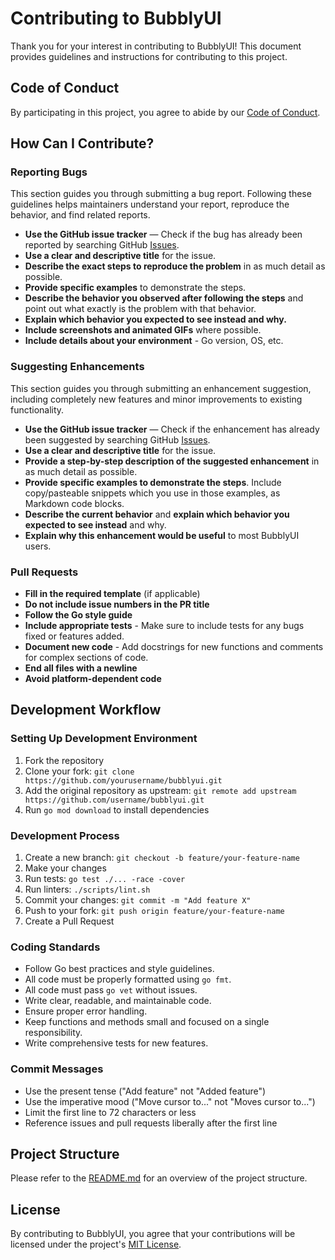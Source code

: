 # Contributing to BubblyUI

Thank you for your interest in contributing to BubblyUI! This document provides guidelines and instructions for contributing to this project.

## Code of Conduct

By participating in this project, you agree to abide by our [Code of Conduct](CODE_OF_CONDUCT.md).

## How Can I Contribute?

### Reporting Bugs

This section guides you through submitting a bug report. Following these guidelines helps maintainers understand your report, reproduce the behavior, and find related reports.

- **Use the GitHub issue tracker** — Check if the bug has already been reported by searching GitHub [Issues](https://github.com/username/bubblyui/issues).
- **Use a clear and descriptive title** for the issue.
- **Describe the exact steps to reproduce the problem** in as much detail as possible.
- **Provide specific examples** to demonstrate the steps.
- **Describe the behavior you observed after following the steps** and point out what exactly is the problem with that behavior.
- **Explain which behavior you expected to see instead and why.**
- **Include screenshots and animated GIFs** where possible.
- **Include details about your environment** - Go version, OS, etc.

### Suggesting Enhancements

This section guides you through submitting an enhancement suggestion, including completely new features and minor improvements to existing functionality.

- **Use the GitHub issue tracker** — Check if the enhancement has already been suggested by searching GitHub [Issues](https://github.com/username/bubblyui/issues).
- **Use a clear and descriptive title** for the issue.
- **Provide a step-by-step description of the suggested enhancement** in as much detail as possible.
- **Provide specific examples to demonstrate the steps**. Include copy/pasteable snippets which you use in those examples, as Markdown code blocks.
- **Describe the current behavior** and **explain which behavior you expected to see instead** and why.
- **Explain why this enhancement would be useful** to most BubblyUI users.

### Pull Requests

- **Fill in the required template** (if applicable)
- **Do not include issue numbers in the PR title**
- **Follow the Go style guide**
- **Include appropriate tests** - Make sure to include tests for any bugs fixed or features added.
- **Document new code** - Add docstrings for new functions and comments for complex sections of code.
- **End all files with a newline**
- **Avoid platform-dependent code**

## Development Workflow

### Setting Up Development Environment

1. Fork the repository
2. Clone your fork: `git clone https://github.com/yourusername/bubblyui.git`
3. Add the original repository as upstream: `git remote add upstream https://github.com/username/bubblyui.git`
4. Run `go mod download` to install dependencies

### Development Process

1. Create a new branch: `git checkout -b feature/your-feature-name`
2. Make your changes
3. Run tests: `go test ./... -race -cover`
4. Run linters: `./scripts/lint.sh`
5. Commit your changes: `git commit -m "Add feature X"`
6. Push to your fork: `git push origin feature/your-feature-name`
7. Create a Pull Request

### Coding Standards

- Follow Go best practices and style guidelines.
- All code must be properly formatted using `go fmt`.
- All code must pass `go vet` without issues.
- Write clear, readable, and maintainable code.
- Ensure proper error handling.
- Keep functions and methods small and focused on a single responsibility.
- Write comprehensive tests for new features.

### Commit Messages

- Use the present tense ("Add feature" not "Added feature")
- Use the imperative mood ("Move cursor to..." not "Moves cursor to...")
- Limit the first line to 72 characters or less
- Reference issues and pull requests liberally after the first line

## Project Structure

Please refer to the [README.md](README.md) for an overview of the project structure.

## License

By contributing to BubblyUI, you agree that your contributions will be licensed under the project's [MIT License](LICENSE).
